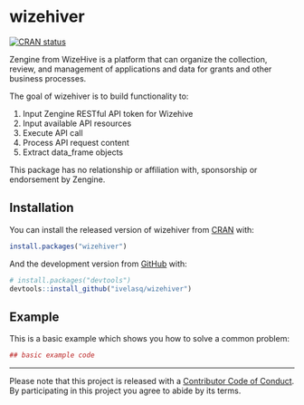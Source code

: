 
<!-- README.md is generated from README.Rmd. Please edit that file -->
wizehiver
=========

[![CRAN status](https://www.r-pkg.org/badges/version/wizehiver)](https://cran.r-project.org/package=wizehiver)

Zengine from WizeHive is a platform that can organize the collection, review, and management of applications and data for grants and other business processes.

The goal of wizehiver is to build functionality to:

1.  Input Zengine RESTful API token for Wizehive
2.  Input available API resources
3.  Execute API call
4.  Process API request content
5.  Extract data\_frame objects

This package has no relationship or affiliation with, sponsorship or endorsement by Zengine.

Installation
------------

You can install the released version of wizehiver from [CRAN](https://CRAN.R-project.org) with:

``` r
install.packages("wizehiver")
```

And the development version from [GitHub](https://github.com/) with:

``` r
# install.packages("devtools")
devtools::install_github("ivelasq/wizehiver")
```

Example
-------

This is a basic example which shows you how to solve a common problem:

``` r
## basic example code
```

------------------------------------------------------------------------

Please note that this project is released with a [Contributor Code of Conduct](CODE_OF_CONDUCT.md). By participating in this project you agree to abide by its terms.
